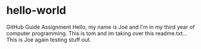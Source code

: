 # hello-world
GitHub Guide Assignment
Hello, my name is Joe and I'm in my third year of computer programming. 
This is tom and im taking over this readme.txt...
This is Joe again testing stuff out. 
